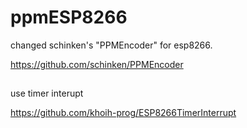 # ppmESP8266

changed schinken's "PPMEncoder" for esp8266.

https://github.com/schinken/PPMEncoder
## 

use timer interupt

https://github.com/khoih-prog/ESP8266TimerInterrupt
